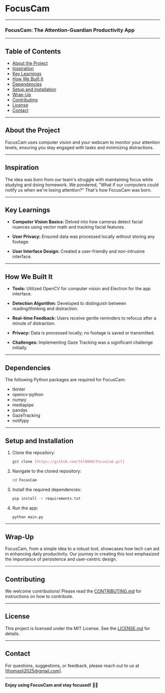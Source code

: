 # FocusCam 

---

### FocusCam: The Attention-Guardian Productivity App

---

## Table of Contents

- [About the Project](#about-the-project)
- [Inspiration](#inspiration)
- [Key Learnings](#key-learnings)
- [How We Built It](#how-we-built-it)
- [Dependencies](#dependencies)
- [Setup and Installation](#setup-and-installation)
- [Wrap-Up](#wrap-up)
- [Contributing](#contributing)
- [License](#license)
- [Contact](#contact)

---

## About the Project

FocusCam uses computer vision and your webcam to monitor your attention levels, ensuring you stay engaged with tasks and minimizing distractions.

---

## Inspiration

The idea was born from our team's struggle with maintaining focus while studying and doing homework. We pondered, "What if our computers could notify us when we're losing attention?" That's how FocusCam was born.

---

## Key Learnings

- **Computer Vision Basics:** Delved into how cameras detect facial nuances using vector math and tracking facial features.
  
- **User Privacy:** Ensured data was processed locally without storing any footage.
  
- **User Interface Design:** Created a user-friendly and non-intrusive interface.

---

## How We Built It

- **Tools:** Utilized OpenCV for computer vision and Electron for the app interface.

- **Detection Algorithm:** Developed to distinguish between reading/thinking and distraction.

- **Real-time Feedback:** Users receive gentle reminders to refocus after a minute of distraction.

- **Privacy:** Data is processed locally; no footage is saved or transmitted.

- **Challenges:** Implementing Gaze Tracking was a significant challenge initially.

---

## Dependencies

The following Python packages are required for FocusCam:

- tkinter
- opencv-python
- numpy
- mediapipe
- pandas
- GazeTracking
- notifypy


---

## Setup and Installation

1. Clone the repository:
    ```bash
    git clone [https://github.com/tkl0000/FocusCam.git]
    ```

2. Navigate to the cloned repository:
    ```bash
    cd FocusCam
    ```

3. Install the required dependencies:
    ```bash
    pip install -r requirements.txt
    ```

4. Run the app:
    ```bash
    python main.py
    ```

---

## Wrap-Up

FocusCam, from a simple idea to a robust tool, showcases how tech can aid in enhancing daily productivity. Our journey in creating this tool emphasized the importance of persistence and user-centric design.

---

## Contributing

We welcome contributions! Please read the [CONTRIBUTING.md](CONTRIBUTING.md) for instructions on how to contribute.

---

## License

This project is licensed under the MIT License. See the [LICENSE.md](LICENSE.md) for details.

---

## Contact

For questions, suggestions, or feedback, please reach out to us at [thomasli2025@gmail.com].

---

**Enjoy using FocusCam and stay focused!** 📸👀
